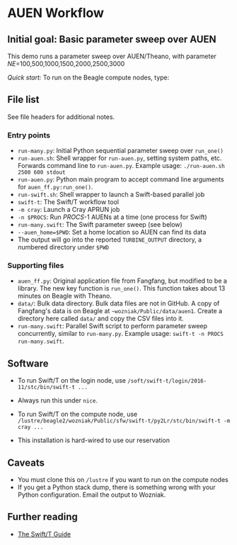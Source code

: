 
# AUEN Workflow

## Initial goal: Basic parameter sweep over AUEN

This demo runs a parameter sweep over AUEN/Theano, with parameter _NE_=100,500,1000,1500,2000,2500,3000

*Quick start:* To run on the Beagle compute nodes, type:


## File list

See file headers for additional notes.

### Entry points

* `run-many.py`: Initial Python sequential parameter sweep over `run_one()`
* `run-auen.sh`: Shell wrapper for `run-auen.py`, setting system paths, etc.  Forwards command line to `run-auen.py`.  Example usage: `./run-auen.sh 2500 600 stdout`
* `run-auen.py`: Python main program to accept command line arguments for `auen_ff.py:run_one()`.
* `run-swift.sh`: Shell wrapper to launch a Swift-based parallel job
 * `swift-t`: The Swift/T workflow tool
 * `-m cray`: Launch a Cray APRUN job
 * `-n $PROCS`: Run _PROCS_-1 AUENs at a time (one process for Swift)
 * `run-many.swift`: The Swift parameter sweep (see below)
 * `--auen_home=$PWD`: Set a home location so AUEN can find its data
 * The output will go into the reported `TURBINE_OUTPUT` directory, a numbered  directory under `$PWD`

### Supporting files

* `auen_ff.py`: Original application file from Fangfang, but modified to be a library.  The new key function is `run_one()`.  This function takes about 13 minutes on Beagle with Theano.
* `data/`: Bulk data directory.  Bulk data files are not in GitHub.  A copy of Fangfang's data is on Beagle at `~wozniak/Public/data/auen1`.  Create a directory here called `data/` and copy the CSV files into it.
* `run-many.swift`: Parallel Swift script to perform parameter sweep concurrently, similar to `run-many.py`.  Example usage: `swift-t -n PROCS run-many.swift`.  

## Software

* To run Swift/T on the login node, use `/soft/swift-t/login/2016-11/stc/bin/swift-t ...`
 * Always run this under `nice`.

* To run Swift/T on the compute node, use `/lustre/beagle2/wozniak/Public/sfw/swift-t/py2Lr/stc/bin/swift-t -m cray ...`
 * This installation is hard-wired to use our reservation

## Caveats

* You must clone this on `/lustre` if you want to run on the compute nodes
* If you get a Python stack dump, there is something wrong with your Python configuration.  Email the output to Wozniak.

## Further reading

* [The Swift/T Guide](http://swift-lang.github.io/swift-t/guide.html)
